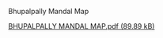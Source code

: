 Bhupalpally Mandal Map

[BHUPALPALLY MANDAL MAP.pdf (89.89 kB)](../files/dde194a5-80a6-49ca-95b5-ff35749c9d4e.pdf)